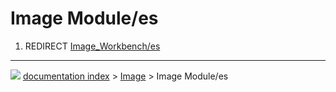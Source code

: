# Image Module/es
1.  REDIRECT [Image\_Workbench/es](Image_Workbench/es.md)



---
![](images/Right_arrow.png) [documentation index](../README.md) > [Image](Image_Workbench.md) > Image Module/es
